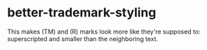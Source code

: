 # better-trademark-styling
This makes (TM) and (R) marks look more like they're supposed to: superscripted and smaller than the neighboring text.
